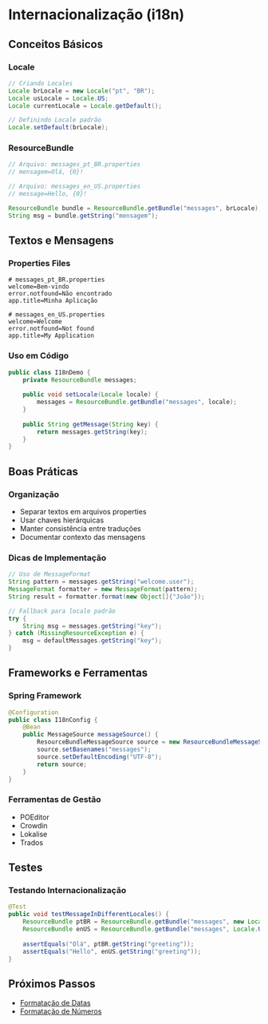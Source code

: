 # Internacionalização (i18n)

## Conceitos Básicos

### Locale
```java
// Criando Locales
Locale brLocale = new Locale("pt", "BR");
Locale usLocale = Locale.US;
Locale currentLocale = Locale.getDefault();

// Definindo Locale padrão
Locale.setDefault(brLocale);
```

### ResourceBundle
```java
// Arquivo: messages_pt_BR.properties
// mensagem=Olá, {0}!

// Arquivo: messages_en_US.properties
// message=Hello, {0}!

ResourceBundle bundle = ResourceBundle.getBundle("messages", brLocale);
String msg = bundle.getString("mensagem");
```

## Textos e Mensagens

### Properties Files
```properties
# messages_pt_BR.properties
welcome=Bem-vindo
error.notfound=Não encontrado
app.title=Minha Aplicação

# messages_en_US.properties
welcome=Welcome
error.notfound=Not found
app.title=My Application
```

### Uso em Código
```java
public class I18nDemo {
    private ResourceBundle messages;
    
    public void setLocale(Locale locale) {
        messages = ResourceBundle.getBundle("messages", locale);
    }
    
    public String getMessage(String key) {
        return messages.getString(key);
    }
}
```

## Boas Práticas

### Organização
- Separar textos em arquivos properties
- Usar chaves hierárquicas
- Manter consistência entre traduções
- Documentar contexto das mensagens

### Dicas de Implementação
```java
// Uso de MessageFormat
String pattern = messages.getString("welcome.user");
MessageFormat formatter = new MessageFormat(pattern);
String result = formatter.format(new Object[]{"João"});

// Fallback para locale padrão
try {
    String msg = messages.getString("key");
} catch (MissingResourceException e) {
    msg = defaultMessages.getString("key");
}
```

## Frameworks e Ferramentas

### Spring Framework
```java
@Configuration
public class I18nConfig {
    @Bean
    public MessageSource messageSource() {
        ResourceBundleMessageSource source = new ResourceBundleMessageSource();
        source.setBasenames("messages");
        source.setDefaultEncoding("UTF-8");
        return source;
    }
}
```

### Ferramentas de Gestão
- POEditor
- Crowdin
- Lokalise
- Trados

## Testes

### Testando Internacionalização
```java
@Test
public void testMessageInDifferentLocales() {
    ResourceBundle ptBR = ResourceBundle.getBundle("messages", new Locale("pt", "BR"));
    ResourceBundle enUS = ResourceBundle.getBundle("messages", Locale.US);
    
    assertEquals("Olá", ptBR.getString("greeting"));
    assertEquals("Hello", enUS.getString("greeting"));
}
```

## Próximos Passos
- [Formatação de Datas](date-formatting.md)
- [Formatação de Números](number-formatting.md)